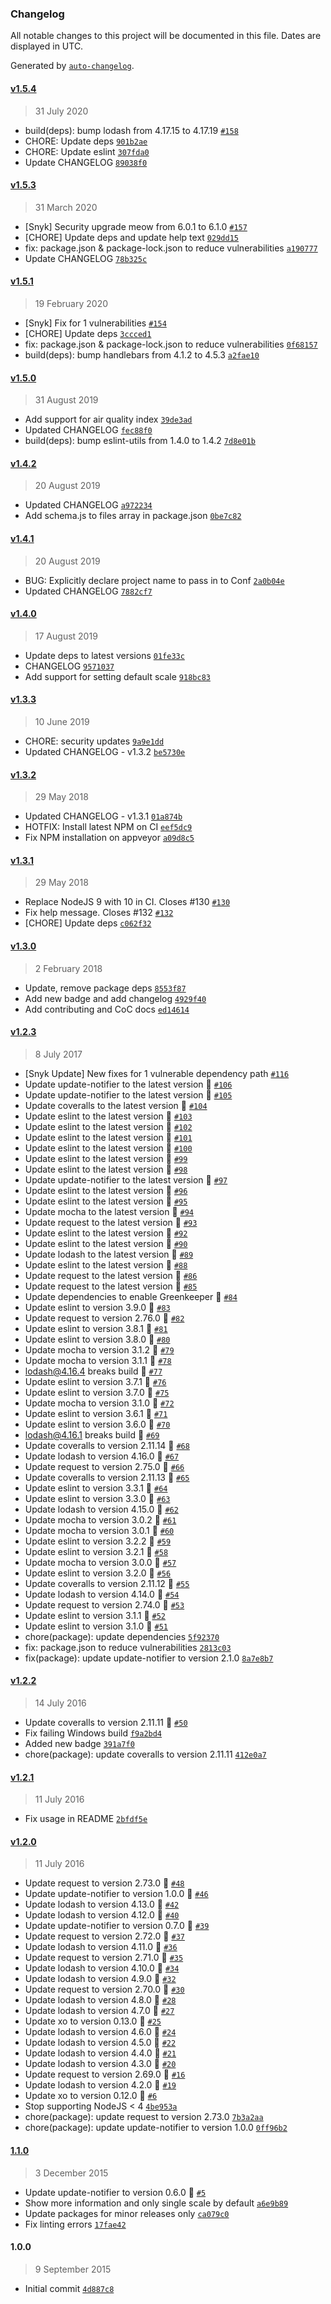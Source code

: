### Changelog

All notable changes to this project will be documented in this file. Dates are displayed in UTC.

Generated by [`auto-changelog`](https://github.com/CookPete/auto-changelog).

#### [v1.5.4](https://github.com/riyadhalnur/weather-cli/compare/v1.5.3...v1.5.4)

> 31 July 2020

- build(deps): bump lodash from 4.17.15 to 4.17.19 [`#158`](https://github.com/riyadhalnur/weather-cli/pull/158)
- CHORE: Update deps [`901b2ae`](https://github.com/riyadhalnur/weather-cli/commit/901b2ae9c491465ee97f9341a89a8f1407e9ca2d)
- CHORE: Update eslint [`307fda0`](https://github.com/riyadhalnur/weather-cli/commit/307fda02f009cfcf5abe33e492733ad459133973)
- Update CHANGELOG [`89038f0`](https://github.com/riyadhalnur/weather-cli/commit/89038f0df9bdc2e7e8e5c28a87e3246e9565bb59)

#### [v1.5.3](https://github.com/riyadhalnur/weather-cli/compare/v1.5.1...v1.5.3)

> 31 March 2020

- [Snyk] Security upgrade meow from 6.0.1 to 6.1.0 [`#157`](https://github.com/riyadhalnur/weather-cli/pull/157)
- [CHORE] Update deps and update help text [`029dd15`](https://github.com/riyadhalnur/weather-cli/commit/029dd15fce6543ca7ded3709c12a544c32606544)
- fix: package.json & package-lock.json to reduce vulnerabilities [`a190777`](https://github.com/riyadhalnur/weather-cli/commit/a190777738f34c0c7329ec8efc1db6ab4cdc1cc5)
- Update CHANGELOG [`78b325c`](https://github.com/riyadhalnur/weather-cli/commit/78b325c71690f465120c7aabe79f75ee66761d6a)

#### [v1.5.1](https://github.com/riyadhalnur/weather-cli/compare/v1.5.0...v1.5.1)

> 19 February 2020

- [Snyk] Fix for 1 vulnerabilities [`#154`](https://github.com/riyadhalnur/weather-cli/pull/154)
- [CHORE] Update deps [`3ccced1`](https://github.com/riyadhalnur/weather-cli/commit/3ccced16fa55276d3facf7e75e6dbd4df2a0f98c)
- fix: package.json & package-lock.json to reduce vulnerabilities [`0f68157`](https://github.com/riyadhalnur/weather-cli/commit/0f68157cc611b1063fefa2161ffaefaf6689cdaa)
- build(deps): bump handlebars from 4.1.2 to 4.5.3 [`a2fae10`](https://github.com/riyadhalnur/weather-cli/commit/a2fae1095140931b5a2f6c7d4a370e2d59c4ef81)

#### [v1.5.0](https://github.com/riyadhalnur/weather-cli/compare/v1.4.2...v1.5.0)

> 31 August 2019

- Add support for air quality index [`39de3ad`](https://github.com/riyadhalnur/weather-cli/commit/39de3adfb370315f0562a2c9fc6faa07fe7b2f2a)
- Updated CHANGELOG [`fec88f0`](https://github.com/riyadhalnur/weather-cli/commit/fec88f0f2ac3f8bf093c9e4d9bc2ece58c7d7d64)
- build(deps): bump eslint-utils from 1.4.0 to 1.4.2 [`7d8e01b`](https://github.com/riyadhalnur/weather-cli/commit/7d8e01b9ecd2b007eff3534dfbdd381d9ea05282)

#### [v1.4.2](https://github.com/riyadhalnur/weather-cli/compare/v1.4.1...v1.4.2)

> 20 August 2019

- Updated CHANGELOG [`a972234`](https://github.com/riyadhalnur/weather-cli/commit/a972234fcc62234d229f445283d1addaeab03e03)
- Add schema.js to files array in package.json [`0be7c82`](https://github.com/riyadhalnur/weather-cli/commit/0be7c823f25e5d35a35b6aa7da05deabfd3cd20d)

#### [v1.4.1](https://github.com/riyadhalnur/weather-cli/compare/v1.4.0...v1.4.1)

> 20 August 2019

- BUG: Explicitly declare project name to pass in to Conf [`2a0b04e`](https://github.com/riyadhalnur/weather-cli/commit/2a0b04e29f1e1c23f74d8cea5c7bc3c396d18f59)
- Updated CHANGELOG [`7882cf7`](https://github.com/riyadhalnur/weather-cli/commit/7882cf7967417d5fbaf7cb63a12d19471ddb27c4)

#### [v1.4.0](https://github.com/riyadhalnur/weather-cli/compare/v1.3.3...v1.4.0)

> 17 August 2019

- Update deps to latest versions [`01fe33c`](https://github.com/riyadhalnur/weather-cli/commit/01fe33cf4e7e8327aa711c31fa6158d6b4a7dd57)
- CHANGELOG [`9571037`](https://github.com/riyadhalnur/weather-cli/commit/957103790e9c40444daae82c356782467c2b10ec)
- Add support for setting default scale [`918bc83`](https://github.com/riyadhalnur/weather-cli/commit/918bc83fb6cf72a3b4a433cbf5781a6163237db7)

#### [v1.3.3](https://github.com/riyadhalnur/weather-cli/compare/v1.3.2...v1.3.3)

> 10 June 2019

- CHORE: security updates [`9a9e1dd`](https://github.com/riyadhalnur/weather-cli/commit/9a9e1dd1d45ba787088f9ab0bcaa637ed23ed459)
- Updated CHANGELOG - v1.3.2 [`be5730e`](https://github.com/riyadhalnur/weather-cli/commit/be5730ec29783c1a5df1dea4267e1426ab7f27e3)

#### [v1.3.2](https://github.com/riyadhalnur/weather-cli/compare/v1.3.1...v1.3.2)

> 29 May 2018

- Updated CHANGELOG - v1.3.1 [`01a874b`](https://github.com/riyadhalnur/weather-cli/commit/01a874b97836a8c213861fd124f7aff02b389873)
- HOTFIX: Install latest NPM on CI [`eef5dc9`](https://github.com/riyadhalnur/weather-cli/commit/eef5dc9332efbb4861bf58965fad4e4a523b1359)
- Fix NPM installation on appveyor [`a09d8c5`](https://github.com/riyadhalnur/weather-cli/commit/a09d8c5be080c624a2b3009e2b2ba319d7aabaef)

#### [v1.3.1](https://github.com/riyadhalnur/weather-cli/compare/v1.3.0...v1.3.1)

> 29 May 2018

- Replace NodeJS 9 with 10 in CI. Closes #130 [`#130`](https://github.com/riyadhalnur/weather-cli/issues/130)
- Fix help message. Closes #132 [`#132`](https://github.com/riyadhalnur/weather-cli/issues/132)
- [CHORE] Update deps [`c062f32`](https://github.com/riyadhalnur/weather-cli/commit/c062f322b12c18741401cb10f12ac36523864b9f)

#### [v1.3.0](https://github.com/riyadhalnur/weather-cli/compare/v1.2.3...v1.3.0)

> 2 February 2018

- Update, remove package deps [`8553f87`](https://github.com/riyadhalnur/weather-cli/commit/8553f87522775ca7528818554db012d0eb21edd4)
- Add new badge and add changelog [`4929f40`](https://github.com/riyadhalnur/weather-cli/commit/4929f407748809188cc686cc5024ccfdd9b146b2)
- Add contributing and CoC docs [`ed14614`](https://github.com/riyadhalnur/weather-cli/commit/ed146145628e1cb2d17019e482c552c5e0c407dd)

#### [v1.2.3](https://github.com/riyadhalnur/weather-cli/compare/v1.2.2...v1.2.3)

> 8 July 2017

- [Snyk Update] New fixes for 1 vulnerable dependency path [`#116`](https://github.com/riyadhalnur/weather-cli/pull/116)
- Update update-notifier to the latest version 🚀 [`#106`](https://github.com/riyadhalnur/weather-cli/pull/106)
- Update update-notifier to the latest version 🚀 [`#105`](https://github.com/riyadhalnur/weather-cli/pull/105)
- Update coveralls to the latest version 🚀 [`#104`](https://github.com/riyadhalnur/weather-cli/pull/104)
- Update eslint to the latest version 🚀 [`#103`](https://github.com/riyadhalnur/weather-cli/pull/103)
- Update eslint to the latest version 🚀 [`#102`](https://github.com/riyadhalnur/weather-cli/pull/102)
- Update eslint to the latest version 🚀 [`#101`](https://github.com/riyadhalnur/weather-cli/pull/101)
- Update eslint to the latest version 🚀 [`#100`](https://github.com/riyadhalnur/weather-cli/pull/100)
- Update eslint to the latest version 🚀 [`#99`](https://github.com/riyadhalnur/weather-cli/pull/99)
- Update eslint to the latest version 🚀 [`#98`](https://github.com/riyadhalnur/weather-cli/pull/98)
- Update update-notifier to the latest version 🚀 [`#97`](https://github.com/riyadhalnur/weather-cli/pull/97)
- Update eslint to the latest version 🚀 [`#96`](https://github.com/riyadhalnur/weather-cli/pull/96)
- Update eslint to the latest version 🚀 [`#95`](https://github.com/riyadhalnur/weather-cli/pull/95)
- Update mocha to the latest version 🚀 [`#94`](https://github.com/riyadhalnur/weather-cli/pull/94)
- Update request to the latest version 🚀 [`#93`](https://github.com/riyadhalnur/weather-cli/pull/93)
- Update eslint to the latest version 🚀 [`#92`](https://github.com/riyadhalnur/weather-cli/pull/92)
- Update eslint to the latest version 🚀 [`#90`](https://github.com/riyadhalnur/weather-cli/pull/90)
- Update lodash to the latest version 🚀 [`#89`](https://github.com/riyadhalnur/weather-cli/pull/89)
- Update eslint to the latest version 🚀 [`#88`](https://github.com/riyadhalnur/weather-cli/pull/88)
- Update request to the latest version 🚀 [`#86`](https://github.com/riyadhalnur/weather-cli/pull/86)
- Update request to the latest version 🚀 [`#85`](https://github.com/riyadhalnur/weather-cli/pull/85)
- Update dependencies to enable Greenkeeper 🌴 [`#84`](https://github.com/riyadhalnur/weather-cli/pull/84)
- Update eslint to version 3.9.0 🚀 [`#83`](https://github.com/riyadhalnur/weather-cli/pull/83)
- Update request to version 2.76.0 🚀 [`#82`](https://github.com/riyadhalnur/weather-cli/pull/82)
- Update eslint to version 3.8.1 🚀 [`#81`](https://github.com/riyadhalnur/weather-cli/pull/81)
- Update eslint to version 3.8.0 🚀 [`#80`](https://github.com/riyadhalnur/weather-cli/pull/80)
- Update mocha to version 3.1.2 🚀 [`#79`](https://github.com/riyadhalnur/weather-cli/pull/79)
- Update mocha to version 3.1.1 🚀 [`#78`](https://github.com/riyadhalnur/weather-cli/pull/78)
- lodash@4.16.4 breaks build 🚨 [`#77`](https://github.com/riyadhalnur/weather-cli/pull/77)
- Update eslint to version 3.7.1 🚀 [`#76`](https://github.com/riyadhalnur/weather-cli/pull/76)
- Update eslint to version 3.7.0 🚀 [`#75`](https://github.com/riyadhalnur/weather-cli/pull/75)
- Update mocha to version 3.1.0 🚀 [`#72`](https://github.com/riyadhalnur/weather-cli/pull/72)
- Update eslint to version 3.6.1 🚀 [`#71`](https://github.com/riyadhalnur/weather-cli/pull/71)
- Update eslint to version 3.6.0 🚀 [`#70`](https://github.com/riyadhalnur/weather-cli/pull/70)
- lodash@4.16.1 breaks build 🚨 [`#69`](https://github.com/riyadhalnur/weather-cli/pull/69)
- Update coveralls to version 2.11.14 🚀 [`#68`](https://github.com/riyadhalnur/weather-cli/pull/68)
- Update lodash to version 4.16.0 🚀 [`#67`](https://github.com/riyadhalnur/weather-cli/pull/67)
- Update request to version 2.75.0 🚀 [`#66`](https://github.com/riyadhalnur/weather-cli/pull/66)
- Update coveralls to version 2.11.13 🚀 [`#65`](https://github.com/riyadhalnur/weather-cli/pull/65)
- Update eslint to version 3.3.1 🚀 [`#64`](https://github.com/riyadhalnur/weather-cli/pull/64)
- Update eslint to version 3.3.0 🚀 [`#63`](https://github.com/riyadhalnur/weather-cli/pull/63)
- Update lodash to version 4.15.0 🚀 [`#62`](https://github.com/riyadhalnur/weather-cli/pull/62)
- Update mocha to version 3.0.2 🚀 [`#61`](https://github.com/riyadhalnur/weather-cli/pull/61)
- Update mocha to version 3.0.1 🚀 [`#60`](https://github.com/riyadhalnur/weather-cli/pull/60)
- Update eslint to version 3.2.2 🚀 [`#59`](https://github.com/riyadhalnur/weather-cli/pull/59)
- Update eslint to version 3.2.1 🚀 [`#58`](https://github.com/riyadhalnur/weather-cli/pull/58)
- Update mocha to version 3.0.0 🚀 [`#57`](https://github.com/riyadhalnur/weather-cli/pull/57)
- Update eslint to version 3.2.0 🚀 [`#56`](https://github.com/riyadhalnur/weather-cli/pull/56)
- Update coveralls to version 2.11.12 🚀 [`#55`](https://github.com/riyadhalnur/weather-cli/pull/55)
- Update lodash to version 4.14.0 🚀 [`#54`](https://github.com/riyadhalnur/weather-cli/pull/54)
- Update request to version 2.74.0 🚀 [`#53`](https://github.com/riyadhalnur/weather-cli/pull/53)
- Update eslint to version 3.1.1 🚀 [`#52`](https://github.com/riyadhalnur/weather-cli/pull/52)
- Update eslint to version 3.1.0 🚀 [`#51`](https://github.com/riyadhalnur/weather-cli/pull/51)
- chore(package): update dependencies [`5f92370`](https://github.com/riyadhalnur/weather-cli/commit/5f92370498257b543e9996a29cc50f707590a583)
- fix: package.json to reduce vulnerabilities [`2813c03`](https://github.com/riyadhalnur/weather-cli/commit/2813c032a625ad1a6a4e499ab1b674a34f2e3c23)
- fix(package): update update-notifier to version 2.1.0 [`8a7e8b7`](https://github.com/riyadhalnur/weather-cli/commit/8a7e8b79348c396c56742580a7199384d1eb71b3)

#### [v1.2.2](https://github.com/riyadhalnur/weather-cli/compare/v1.2.1...v1.2.2)

> 14 July 2016

- Update coveralls to version 2.11.11 🚀 [`#50`](https://github.com/riyadhalnur/weather-cli/pull/50)
- Fix failing Windows build [`f9a2bd4`](https://github.com/riyadhalnur/weather-cli/commit/f9a2bd441c5f8780b325bf64f5603d5093a632d8)
- Added new badge [`391a7f0`](https://github.com/riyadhalnur/weather-cli/commit/391a7f0325670941a572ccd7d95c1fabb9fdba08)
- chore(package): update coveralls to version 2.11.11 [`412e0a7`](https://github.com/riyadhalnur/weather-cli/commit/412e0a758a26d67cd581de09d84db82ef8215202)

#### [v1.2.1](https://github.com/riyadhalnur/weather-cli/compare/v1.2.0...v1.2.1)

> 11 July 2016

- Fix usage in README [`2bfdf5e`](https://github.com/riyadhalnur/weather-cli/commit/2bfdf5e0a6882206028ce9563ae9fadd8ab9371c)

#### [v1.2.0](https://github.com/riyadhalnur/weather-cli/compare/1.1.0...v1.2.0)

> 11 July 2016

- Update request to version 2.73.0 🚀 [`#48`](https://github.com/riyadhalnur/weather-cli/pull/48)
- Update update-notifier to version 1.0.0 🚀 [`#46`](https://github.com/riyadhalnur/weather-cli/pull/46)
- Update lodash to version 4.13.0 🚀 [`#42`](https://github.com/riyadhalnur/weather-cli/pull/42)
- Update lodash to version 4.12.0 🚀 [`#40`](https://github.com/riyadhalnur/weather-cli/pull/40)
- Update update-notifier to version 0.7.0 🚀 [`#39`](https://github.com/riyadhalnur/weather-cli/pull/39)
- Update request to version 2.72.0 🚀 [`#37`](https://github.com/riyadhalnur/weather-cli/pull/37)
- Update lodash to version 4.11.0 🚀 [`#36`](https://github.com/riyadhalnur/weather-cli/pull/36)
- Update request to version 2.71.0 🚀 [`#35`](https://github.com/riyadhalnur/weather-cli/pull/35)
- Update lodash to version 4.10.0 🚀 [`#34`](https://github.com/riyadhalnur/weather-cli/pull/34)
- Update lodash to version 4.9.0 🚀 [`#32`](https://github.com/riyadhalnur/weather-cli/pull/32)
- Update request to version 2.70.0 🚀 [`#30`](https://github.com/riyadhalnur/weather-cli/pull/30)
- Update lodash to version 4.8.0 🚀 [`#28`](https://github.com/riyadhalnur/weather-cli/pull/28)
- Update lodash to version 4.7.0 🚀 [`#27`](https://github.com/riyadhalnur/weather-cli/pull/27)
- Update xo to version 0.13.0 🚀 [`#25`](https://github.com/riyadhalnur/weather-cli/pull/25)
- Update lodash to version 4.6.0 🚀 [`#24`](https://github.com/riyadhalnur/weather-cli/pull/24)
- Update lodash to version 4.5.0 🚀 [`#22`](https://github.com/riyadhalnur/weather-cli/pull/22)
- Update lodash to version 4.4.0 🚀 [`#21`](https://github.com/riyadhalnur/weather-cli/pull/21)
- Update lodash to version 4.3.0 🚀 [`#20`](https://github.com/riyadhalnur/weather-cli/pull/20)
- Update request to version 2.69.0 🚀 [`#16`](https://github.com/riyadhalnur/weather-cli/pull/16)
- Update lodash to version 4.2.0 🚀 [`#19`](https://github.com/riyadhalnur/weather-cli/pull/19)
- Update xo to version 0.12.0 🚀 [`#6`](https://github.com/riyadhalnur/weather-cli/pull/6)
- Stop supporting NodeJS &lt; 4 [`4be953a`](https://github.com/riyadhalnur/weather-cli/commit/4be953a34d4f5c9606ea7bf0bdf49ce164807b7b)
- chore(package): update request to version 2.73.0 [`7b3a2aa`](https://github.com/riyadhalnur/weather-cli/commit/7b3a2aa7d61b662f10f99f9b8dc7633fbd1e623a)
- chore(package): update update-notifier to version 1.0.0 [`0ff96b2`](https://github.com/riyadhalnur/weather-cli/commit/0ff96b2bbd8964497ef624f615f2f95338a7909f)

#### [1.1.0](https://github.com/riyadhalnur/weather-cli/compare/1.0.0...1.1.0)

> 3 December 2015

- Update update-notifier to version 0.6.0 🚀 [`#5`](https://github.com/riyadhalnur/weather-cli/pull/5)
- Show more information and only single scale by default [`a6e9b89`](https://github.com/riyadhalnur/weather-cli/commit/a6e9b8929d222753cc533e41a08cf122456a1516)
- Update packages for minor releases only [`ca079c0`](https://github.com/riyadhalnur/weather-cli/commit/ca079c00c9740570c20177e55c661c1da22e00d7)
- Fix linting errors [`17fae42`](https://github.com/riyadhalnur/weather-cli/commit/17fae42969fba0871a774901fc17a96170cfafdb)

#### 1.0.0

> 9 September 2015

- Initial commit [`4d887c8`](https://github.com/riyadhalnur/weather-cli/commit/4d887c87c9a2f31182b18d6a99484cfe51818e19)
